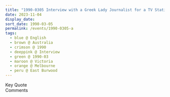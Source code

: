 ```yaml
---
title: "1990-0305 Interview with a Greek Lady Journalist for a TV Station, Interview with Frances Kelly for The Herald Newspaper, and Talk to Sahaja Yogis, Garden, House of Greg and Cheryl Bradshaw, East Burwood, Melbourne, Victoria, Australia"
date: 2023-11-04
display_date: 
sort_date: 1990-03-05
permalink: /events/1990-0305-a
tags:
  - blue @ English
  - brown @ Australia
  - crimson @ 1990
  - deeppink @ Interview
  - green @ 1990-03
  - maroon @ Victoria
  - orange @ Melbourne
  - peru @ East Burwood
---
```


<wave-list>
  <list-title color="green" width="75">Key Quote</list-title>
  <list-item color="BlanchedAlmond"  width="200"></list-item>
  <list-item color="Lavender"></list-item>
  <list-item color="BlanchedAlmond"></list-item>
</wave-list>

<br>

<wave-list>
  <list-title color="green" width="75">Comments</list-title>
  <list-item color="BlanchedAlmond"  width="200"></list-item>
  <list-item color="Lavender"></list-item>
  <list-item color="BlanchedAlmond"></list-item>
</wave-list>